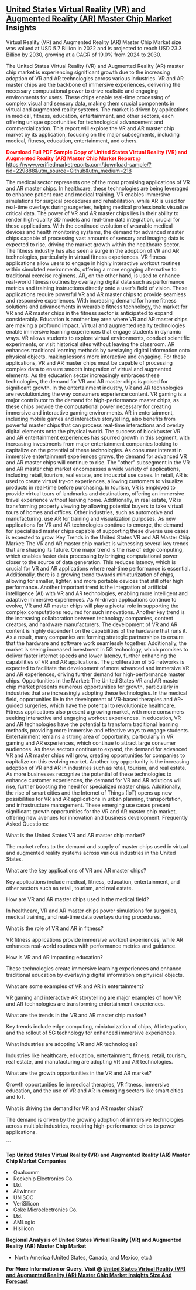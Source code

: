 <h2><a href="https://www.verifiedmarketreports.com/download-sample/?rid=229888&amp;utm_source=Github&amp;utm_medium=218" target="_blank">United States Virtual Reality (VR) and Augmented Reality (AR) Master Chip Market</a> Insights</h2><p>Virtual Reality (VR) and Augmented Reality (AR) Master Chip Market size was valued at USD 5.7 Billion in 2022 and is projected to reach USD 23.3 Billion by 2030, growing at a CAGR of 19.0% from 2024 to 2030.</p><p> <p>The United States Virtual Reality (VR) and Augmented Reality (AR) master chip market is experiencing significant growth due to the increasing adoption of VR and AR technologies across various industries. VR and AR master chips are the backbone of immersive experiences, delivering the necessary computational power to drive realistic and engaging environments for users. These chips enable real-time processing of complex visual and sensory data, making them crucial components in virtual and augmented reality systems. The market is driven by applications in medical, fitness, education, entertainment, and other sectors, each offering unique opportunities for technological advancement and commercialization. This report will explore the VR and AR master chip market by its application, focusing on the major subsegments, including medical, fitness, education, entertainment, and others. <p><span class=""><span style="color: #ff0000;"><strong>Download Full PDF Sample Copy of United States Virtual Reality (VR) and Augmented Reality (AR) Master Chip Market Report</strong> @ </span><a href="https://www.verifiedmarketreports.com/download-sample/?rid=229888&amp;utm_source=Github&amp;utm_medium=218" target="_blank">https://www.verifiedmarketreports.com/download-sample/?rid=229888&amp;utm_source=Github&amp;utm_medium=218</a></span></p> The medical sector represents one of the most promising applications of VR and AR master chips. In healthcare, these technologies are being leveraged to enhance patient care and medical training. VR enables immersive simulations for surgical procedures and rehabilitation, while AR is used for real-time overlays during surgeries, helping medical professionals visualize critical data. The power of VR and AR master chips lies in their ability to render high-quality 3D models and real-time data integration, crucial for these applications. With the continued evolution of wearable medical devices and health monitoring systems, the demand for advanced master chips capable of processing vast amounts of sensory and imaging data is expected to rise, driving the market growth within the healthcare sector. The fitness industry has also seen a surge in the adoption of VR and AR technologies, particularly in virtual fitness experiences. VR fitness applications allow users to engage in highly interactive workout routines within simulated environments, offering a more engaging alternative to traditional exercise regimens. AR, on the other hand, is used to enhance real-world fitness routines by overlaying digital data such as performance metrics and training instructions directly onto a user’s field of vision. These applications require powerful VR and AR master chips to provide seamless and responsive experiences. With increasing demand for home fitness solutions and advancements in wearable fitness technology, the market for VR and AR master chips in the fitness sector is anticipated to expand considerably. Education is another key area where VR and AR master chips are making a profound impact. Virtual and augmented reality technologies enable immersive learning experiences that engage students in dynamic ways. VR allows students to explore virtual environments, conduct scientific experiments, or visit historical sites without leaving the classroom. AR enhances traditional learning methods by overlaying digital information onto physical objects, making lessons more interactive and engaging. For these applications, VR and AR master chips must be capable of processing complex data to ensure smooth integration of virtual and augmented elements. As the education sector increasingly embraces these technologies, the demand for VR and AR master chips is poised for significant growth. In the entertainment industry, VR and AR technologies are revolutionizing the way consumers experience content. VR gaming is a major contributor to the demand for high-performance master chips, as these chips provide the computational power necessary for creating immersive and interactive gaming environments. AR in entertainment, including mobile games and interactive storytelling, also benefits from powerful master chips that can process real-time interactions and overlay digital elements onto the physical world. The success of blockbuster VR and AR entertainment experiences has spurred growth in this segment, with increasing investments from major entertainment companies looking to capitalize on the potential of these technologies. As consumer interest in immersive entertainment experiences grows, the demand for advanced VR and AR master chips will continue to rise. The "other" subsegment in the VR and AR master chip market encompasses a wide variety of applications, including retail, tourism, real estate, and industrial use cases. In retail, AR is used to create virtual try-on experiences, allowing customers to visualize products in real-time before purchasing. In tourism, VR is employed to provide virtual tours of landmarks and destinations, offering an immersive travel experience without leaving home. Additionally, in real estate, VR is transforming property viewing by allowing potential buyers to take virtual tours of homes and offices. Other industries, such as automotive and manufacturing, use AR for training and visualization purposes. As new applications for VR and AR technologies continue to emerge, the demand for specialized master chips capable of supporting these diverse use cases is expected to grow. Key Trends in the United States VR and AR Master Chip Market: The VR and AR master chip market is witnessing several key trends that are shaping its future. One major trend is the rise of edge computing, which enables faster data processing by bringing computational power closer to the source of data generation. This reduces latency, which is crucial for VR and AR applications where real-time performance is essential. Additionally, there is a growing trend towards miniaturization of chips, allowing for smaller, lighter, and more portable devices that still offer high performance. Another important trend is the integration of artificial intelligence (AI) with VR and AR technologies, enabling more intelligent and adaptive immersive experiences. As AI-driven applications continue to evolve, VR and AR master chips will play a pivotal role in supporting the complex computations required for such innovations. Another key trend is the increasing collaboration between technology companies, content creators, and hardware manufacturers. The development of VR and AR content is highly dependent on the capabilities of the hardware that runs it. As a result, many companies are forming strategic partnerships to ensure that the hardware and software work seamlessly together. Additionally, the market is seeing increased investment in 5G technology, which promises to deliver faster internet speeds and lower latency, further enhancing the capabilities of VR and AR applications. The proliferation of 5G networks is expected to facilitate the development of more advanced and immersive VR and AR experiences, driving further demand for high-performance master chips. Opportunities in the Market: The United States VR and AR master chip market presents numerous opportunities for growth, particularly in industries that are increasingly adopting these technologies. In the medical field, opportunities lie in the development of VR-based therapies and AR-guided surgeries, which have the potential to revolutionize healthcare. Fitness applications also present a growing market, with more consumers seeking interactive and engaging workout experiences. In education, VR and AR technologies have the potential to transform traditional learning methods, providing more immersive and effective ways to engage students. Entertainment remains a strong area of opportunity, particularly in VR gaming and AR experiences, which continue to attract large consumer audiences. As these sectors continue to expand, the demand for advanced VR and AR master chips will grow, creating opportunities for companies to capitalize on this evolving market. Another key opportunity is the increasing adoption of VR and AR in industries such as retail, tourism, and real estate. As more businesses recognize the potential of these technologies to enhance customer experiences, the demand for VR and AR solutions will rise, further boosting the need for specialized master chips. Additionally, the rise of smart cities and the Internet of Things (IoT) opens up new possibilities for VR and AR applications in urban planning, transportation, and infrastructure management. These emerging use cases present significant growth opportunities for the VR and AR master chip market, offering new avenues for innovation and business development. Frequently Asked Questions: <p>What is the United States VR and AR master chip market?</p> <p>The market refers to the demand and supply of master chips used in virtual and augmented reality systems across various industries in the United States.</p> <p>What are the key applications of VR and AR master chips?</p> <p>Key applications include medical, fitness, education, entertainment, and other sectors such as retail, tourism, and real estate.</p> <p>How are VR and AR master chips used in the medical field?</p> <p>In healthcare, VR and AR master chips power simulations for surgeries, medical training, and real-time data overlays during procedures.</p> <p>What is the role of VR and AR in fitness?</p> <p>VR fitness applications provide immersive workout experiences, while AR enhances real-world routines with performance metrics and guidance.</p> <p>How is VR and AR impacting education?</p> <p>These technologies create immersive learning experiences and enhance traditional education by overlaying digital information on physical objects.</p> <p>What are some examples of VR and AR in entertainment?</p> <p>VR gaming and interactive AR storytelling are major examples of how VR and AR technologies are transforming entertainment experiences.</p> <p>What are the trends in the VR and AR master chip market?</p> <p>Key trends include edge computing, miniaturization of chips, AI integration, and the rollout of 5G technology for enhanced immersive experiences.</p> <p>What industries are adopting VR and AR technologies?</p> <p>Industries like healthcare, education, entertainment, fitness, retail, tourism, real estate, and manufacturing are adopting VR and AR technologies.</p> <p>What are the growth opportunities in the VR and AR market?</p> <p>Growth opportunities lie in medical therapies, VR fitness, immersive education, and the use of VR and AR in emerging sectors like smart cities and IoT.</p> <p>What is driving the demand for VR and AR master chips?</p> <p>The demand is driven by the growing adoption of immersive technologies across multiple industries, requiring high-performance chips to power applications.</p> ```</p><p><strong>Top United States Virtual Reality (VR) and Augmented Reality (AR) Master Chip Market Companies</strong></p><div data-test-id=""><p><li>Qualcomm</li><li> Rockchip Electronics Co.</li><li> Ltd.</li><li> Allwinner</li><li> UNISOC</li><li> VeriSilicon</li><li> Goke Microelectronics Co.</li><li> Ltd.</li><li> AMLogic</li><li> Hisilicon</li></p><div><strong>Regional Analysis of&nbsp;United States Virtual Reality (VR) and Augmented Reality (AR) Master Chip Market</strong></div><ul><li dir="ltr"><p dir="ltr">North America&nbsp;(United States, Canada, and Mexico, etc.)</p></li></ul><p><strong>For More Information or Query, Visit @&nbsp;</strong><strong><a href="https://www.verifiedmarketreports.com/product/virtual-reality-vr-and-augmented-reality-ar-master-chip-market/?utm_source=Github&amp;utm_medium=218" target="_blank">United States Virtual Reality (VR) and Augmented Reality (AR) Master Chip Market Insights Size And Forecast</a></strong></p></div>
